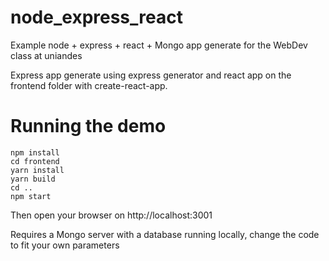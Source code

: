 # node_express_react

Example node + express + react + Mongo app generate for the WebDev class at uniandes

Express app generate using express generator and react app on the frontend folder with create-react-app.

# Running the demo

```
npm install
cd frontend
yarn install
yarn build
cd ..
npm start
```
Then open your browser on http://localhost:3001

Requires a Mongo server with a database running locally, change the code to fit your own parameters


